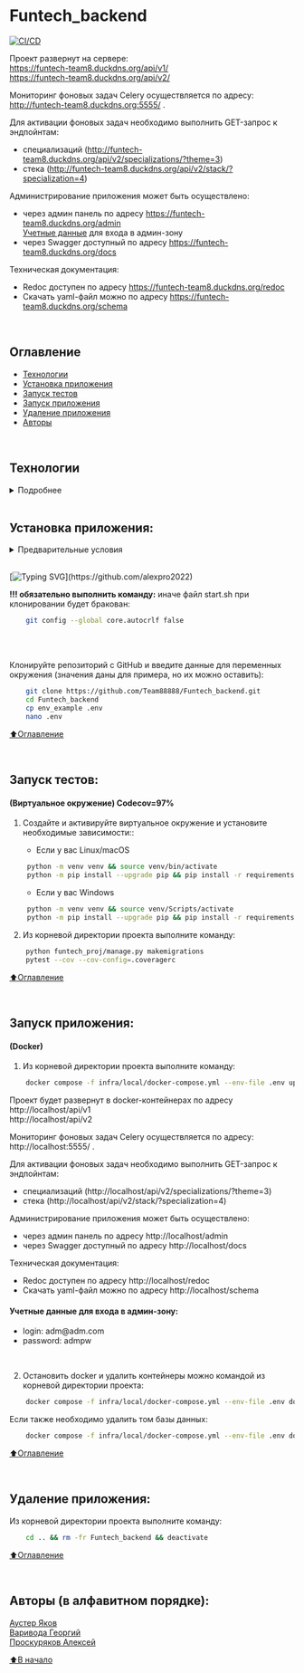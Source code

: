 # Funtech_backend

[![CI/CD](https://github.com/Team88888/Funtech_backend/actions/workflows/ci_cd.yml/badge.svg)](https://github.com/Team88888/Funtech_backend/actions/workflows/ci_cd.yml)

Проект развернут на сервере:<br>
https://funtech-team8.duckdns.org/api/v1/ <br>
https://funtech-team8.duckdns.org/api/v2/ <br>

  Мониторинг фоновых задач Celery осуществляется по адресу: http://funtech-team8.duckdns.org:5555/ .

  Для активации фоновых задач необходимо выполнить GET-запрос к эндпойнтам:
  - специализаций (http://funtech-team8.duckdns.org/api/v2/specializations/?theme=3)
  - стека (http://funtech-team8.duckdns.org/api/v2/stack/?specialization=4)

  Администрирование приложения может быть осуществлено:
  - через админ панель по адресу https://funtech-team8.duckdns.org/admin<br>
      <a href="#t1">Учетные данные</a> для входа в админ-зону
  - через Swagger доступный по адресу https://funtech-team8.duckdns.org/docs

  Техническая документация:
  - Redoc доступен по адресу https://funtech-team8.duckdns.org/redoc
  - Скачать yaml-файл можно по адресу https://funtech-team8.duckdns.org/schema

<br>

## Оглавление
- [Технологии](#технологии)
- [Установка приложения](#установка-приложения)
- [Запуск тестов](#запуск-тестов)
- [Запуск приложения](#запуск-приложения)
- [Удаление приложения](#удаление-приложения)
- [Авторы](#авторы)

<br>

## Технологии
<details><summary>Подробнее</summary><br>

[![Python](https://img.shields.io/badge/python-3.10%20%7C%203.11%20%7C%203.12-blue?logo=python)](https://www.python.org/)
[![Django](https://img.shields.io/badge/Django-5.0-blue?logo=Django)](https://www.djangoproject.com/)
[![DRF](https://img.shields.io/badge/-djangoRESTframework-464646?logo=djangorestframework)](https://www.django-rest-framework.org/)
[![drf-spectacular](https://img.shields.io/badge/-drf--spectacular-464646?logo=drfspectacular)](https://drf-spectacular.readthedocs.io/en/latest/)
[![celery](https://img.shields.io/badge/-Celery-464646?logo=celery)](https://docs.celeryq.dev/en/stable/)
[![rabbitmq](https://img.shields.io/badge/-RabbitMQ-464646?logo=rabbitmq)](https://www.rabbitmq.com/)
[![flower](https://img.shields.io/badge/-Flower-464646?logo=flower)](https://flower.readthedocs.io/en/latest/)
[![docker_compose](https://img.shields.io/badge/-Docker%20Compose-464646?logo=docker)](https://docs.docker.com/compose/)
[![Pytest](https://img.shields.io/badge/-pytest-464646?logo=Pytest)](https://docs.pytest.org/en/latest/)
[![Pytest-django](https://img.shields.io/badge/-pytest--django-464646?logo=Pytest)](https://pytest-django.readthedocs.io/en/latest/index.html)
[![pytest-cov](https://img.shields.io/badge/-pytest--cov-464646?logo=codecov)](https://pytest-cov.readthedocs.io/en/latest/)
[![factoryboy](https://img.shields.io/badge/-factoryboy-464646?logo=factoryboy)](https://factoryboy.readthedocs.io/en/stable/index.html)
[![pre-commit](https://img.shields.io/badge/-pre--commit-464646?logo=pre-commit)](https://pre-commit.com/)

[⬆️Оглавление](#оглавление)

</details>

<br>

## Установка приложения:

<details><summary>Предварительные условия</summary>

Предполагается, что пользователь установил [Docker](https://docs.docker.com/engine/install/) и [Docker Compose](https://docs.docker.com/compose/install/) на локальной машине. Проверить наличие можно выполнив команды:

```bash
    docker --version && docker-compose --version
```
</details>

<br>

[![Typing SVG](https://readme-typing-svg.herokuapp.com?font=Fira+Code&pause=250&width=435&lines=Для+пользователей+Windows:)](https://github.com/alexpro2022)

**!!! обязательно выполнить команду:** иначе файл start.sh при клонировании будет бракован:
```bash
    git config --global core.autocrlf false
```
<br><br>

Клонируйте репозиторий с GitHub и введите данные для переменных окружения (значения даны для примера, но их можно оставить):

```bash
    git clone https://github.com/Team88888/Funtech_backend.git
    cd Funtech_backend
    cp env_example .env
    nano .env
```

[⬆️Оглавление](#оглавление)

<br>

## Запуск тестов:
#### (Виртуальное окружение) Codecov=97%

1. Создайте и активируйте виртуальное окружение и установите необходимые зависимости::
   * Если у вас Linux/macOS
   ```bash
    python -m venv venv && source venv/bin/activate
    python -m pip install --upgrade pip && pip install -r requirements/test.requirements.txt
   ```
   * Если у вас Windows
   ```bash
    python -m venv venv && source venv/Scripts/activate
    python -m pip install --upgrade pip && pip install -r requirements/test.requirements.txt
   ```

2. Из корневой директории проекта выполните команду:
```bash
    python funtech_proj/manage.py makemigrations
    pytest --cov --cov-config=.coveragerc
```

[⬆️Оглавление](#оглавление)

<br>

## Запуск приложения:
#### (Docker)

1. Из корневой директории проекта выполните команду:
```bash
    docker compose -f infra/local/docker-compose.yml --env-file .env up -d --build
```
  Проект будет развернут в docker-контейнерах по адресу <br>
  http://localhost/api/v1 <br>
  http://localhost/api/v2 <br>

  Мониторинг фоновых задач Celery осуществляется по адресу: http://localhost:5555/ .

  Для активации фоновых задач необходимо выполнить GET-запрос к эндпойнтам:
  - специализаций (http://localhost/api/v2/specializations/?theme=3)
  - стека (http://localhost/api/v2/stack/?specialization=4)

  Администрирование приложения может быть осуществлено:
  - через админ панель по адресу http://localhost/admin
  - через Swagger доступный по адресу http://localhost/docs

  Техническая документация:
  - Redoc доступен по адресу http://localhost/redoc
  - Скачать yaml-файл можно по адресу http://localhost/schema

<h4 id="t1">Учетные данные для входа в админ-зону:</h4>
<ul>
  <li>login: adm@adm.com
  <li>password: admpw
</ul><br>

2. Остановить docker и удалить контейнеры можно командой из корневой директории проекта:

```bash
    docker compose -f infra/local/docker-compose.yml --env-file .env down
```

Если также необходимо удалить том базы данных:
```bash
    docker compose -f infra/local/docker-compose.yml --env-file .env down -v && docker system prune -f
```

[⬆️Оглавление](#оглавление)

<br>

## Удаление приложения:
Из корневой директории проекта выполните команду:
```bash
    cd .. && rm -fr Funtech_backend && deactivate
```

[⬆️Оглавление](#оглавление)

<br>

## Авторы (в алфавитном порядке):

[Аустер Яков](https://github.com/find-y)<br>
[Варивода  Георгий](https://github.com/gerich02)<br>
[Проскуряков Алексей](https://github.com/alexpro2022)

[⬆️В начало](#funtech_backend)
